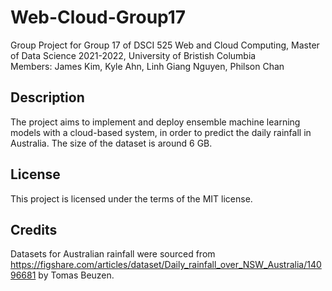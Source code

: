 # Web-Cloud-Group17

Group Project for Group 17 of DSCI 525 Web and Cloud Computing, Master of Data Science 2021-2022, University of Bristish Columbia  
Members: James Kim, Kyle Ahn, Linh Giang Nguyen, Philson Chan

## Description
The project aims to implement and deploy ensemble machine learning models with a cloud-based system, in order to predict the daily rainfall in Australia. The size of the dataset is around 6 GB.

## License
This project is licensed under the terms of the MIT license.

## Credits
Datasets for Australian rainfall were sourced from https://figshare.com/articles/dataset/Daily_rainfall_over_NSW_Australia/14096681 by Tomas Beuzen.
